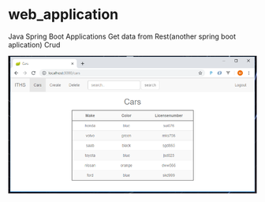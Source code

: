 # web_application

Java Spring Boot Applications
Get data from Rest(another spring boot aplication)
Crud

![](info/page1.PNG)
